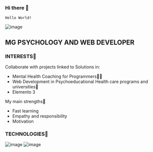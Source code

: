 ### Hi there 👋





~~~
Hello World!
~~~

![image](https://static.vecteezy.com/system/resources/thumbnails/000/693/934/small/dark-blue-technology-and-high-tech-abstract-background.jpg)


<!--
**BreitBits/BreitBits** is a ✨ _special_ ✨ repository because its `README.md` (this file) appears on your GitHub profile.







Here are some ideas to get you started:

- 🔭 I’m currently working on ...
- 🌱 I’m currently learning ...
- 👯 I’m looking to collaborate on ...
- 🤔 I’m looking for help with ...
- 💬 Ask me about ...
- 📫 How to reach me: ...
- 😄 Pronouns: ...
- ⚡ Fun fact: ...
-->

## MG PSYCHOLOGY AND WEB DEVELOPER 
### INTERESTS🚀
Collaborate with projects linked to Solutions in:

- Mental Health Coaching for Programmers🤹‍♀️
- Web Development in Psychoeducational Health care programs and universities🏅
- Elemento 3

My main strengths💪


- Fast learning
- Empathy and responsibility
- Motivation

### TECHNOLOGIES🚀
![image](https://miro.medium.com/max/902/1*KXGsAa3i3DY3Z4T2dOYP3A.jpeg) 
![image](https://www.theindianwire.com/wp-content/uploads/2018/06/Python-vs-Java.png)




<!--
Al texto en Markdown puedes añadirle formato como **negrita** o *cursiva* de una manera muy sencilla.
-->
